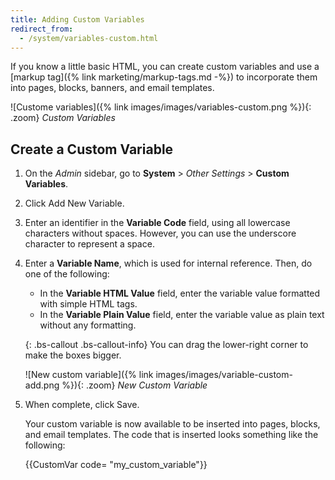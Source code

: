 ```yaml
---
title: Adding Custom Variables
redirect_from: 
  - /system/variables-custom.html
---
```


If you know a little basic HTML, you can create custom variables and use a [markup tag]({% link marketing/markup-tags.md -%}) to incorporate them into pages, blocks, banners, and email templates.

![Custome variables]({% link images/images/variables-custom.png %}){: .zoom}
_Custom Variables_

## Create a Custom Variable

1. On the _Admin_ sidebar, go to **System** > _Other Settings_ > **Custom Variables**.

1. Click <span class="btn">Add New Variable</span>.

1. Enter an identifier in the **Variable Code** field, using all lowercase characters without spaces. However, you can use the underscore character to represent a space.

1. Enter a **Variable Name**, which is used for internal reference. Then, do one of the following:

   - In the **Variable HTML Value** field, enter the variable value formatted with simple HTML tags. 
   - In the **Variable Plain Value** field, enter the variable value as plain text without any formatting.

    {: .bs-callout .bs-callout-info}
    You can drag the lower-right corner to make the boxes bigger.

    ![New custom variable]({% link images/images/variable-custom-add.png %}){: .zoom}
    _New Custom Variable_

1. When complete, click <span class="btn">Save</span>.
   
   Your custom variable is now available to be inserted into pages, blocks, and email templates.  The code that is inserted looks something like the following:

   <!-- {%- raw -%} -->

    {{CustomVar code= "my_custom_variable"}}

  <!-- {% endraw %} -->
